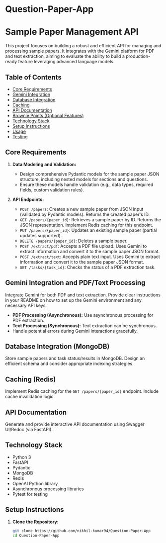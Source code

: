 # Question-Paper-App


# Sample Paper Management API

This project focuses on building a robust and efficient API for managing and processing sample papers. It integrates with the Gemini platform for PDF and text extraction, aiming to evaluate the ability to build a production-ready feature leveraging advanced language models.

## Table of Contents

- [Core Requirements](#core-requirements)
- [Gemini Integration](#gemini-integration-and-pdftxt-processing)
- [Database Integration](#database-integration-mongodb)
- [Caching](#caching-redis)
- [API Documentation](#api-documentation)
- [Brownie Points (Optional Features)](#brownie-points-optional-features)
- [Technology Stack](#technology-stack)
- [Setup Instructions](#setup-instructions)
- [Usage](#usage)
- [Testing](#testing)

## Core Requirements

1. **Data Modeling and Validation:**
   - Design comprehensive Pydantic models for the sample paper JSON structure, including nested models for sections and questions.
   - Ensure these models handle validation (e.g., data types, required fields, custom validation rules).

2. **API Endpoints:**
   - `POST /papers`: Creates a new sample paper from JSON input (validated by Pydantic models). Returns the created paper's ID.
   - `GET /papers/{paper_id}`: Retrieves a sample paper by ID. Returns the JSON representation. Implement Redis caching for this endpoint.
   - `PUT /papers/{paper_id}`: Updates an existing sample paper (partial updates supported).
   - `DELETE /papers/{paper_id}`: Deletes a sample paper.
   - `POST /extract/pdf`: Accepts a PDF file upload. Uses Gemini to extract information and convert it to the sample paper JSON format.
   - `POST /extract/text`: Accepts plain text input. Uses Gemini to extract information and convert it to the sample paper JSON format.
   - `GET /tasks/{task_id}`: Checks the status of a PDF extraction task.

## Gemini Integration and PDF/Text Processing

Integrate Gemini for both PDF and text extraction. Provide clear instructions in your README on how to set up the Gemini environment and any necessary API keys.

- **PDF Processing (Asynchronous):** Use asynchronous processing for PDF extraction.
- **Text Processing (Synchronous):** Text extraction can be synchronous.
- Handle potential errors during Gemini interactions gracefully.

## Database Integration (MongoDB)

Store sample papers and task status/results in MongoDB. Design an efficient schema and consider appropriate indexing strategies.

## Caching (Redis)

Implement Redis caching for the `GET /papers/{paper_id}` endpoint. Include cache invalidation logic.

## API Documentation

Generate and provide interactive API documentation using Swagger UI/Redoc (via FastAPI).
<!-- 
## Brownie Points (Optional Features)

1. Enhanced Gemini Prompts: Experiment with different prompt engineering techniques to improve extraction accuracy.
2. Search Functionality: Implement full-text search capabilities on the question and answer fields.
3. Rate Limiting: Implement rate limiting to prevent API abuse.
4. Schema Validation and Error Handling: Implement advanced schema validation and error handling.
5. Security Considerations: Implement basic security measures. -->

## Technology Stack

- Python 3
- FastAPI
- Pydantic
- MongoDB
- Redis
- OpenAI Python library
- Asynchronous processing libraries
- Pytest for testing

## Setup Instructions

1. **Clone the Repository:**
   ```bash
   git clone https://github.com/nikhil-kumar94/Question-Paper-App
   cd Question-Paper-App

